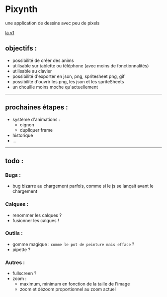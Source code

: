 # Pixynth

une application de dessins avec peu de pixels

[la v1](http://achtaitaipai.free.fr/dessin/)

## objectifs :

- possibilité de créer des anims
- utilisable sur tablette ou téléphone (avec moins de fonctionnalités)
- utilisable au clavier
- possibilité d'exporter en json, png, spritesheet png, gif
- possibilité d'ouvrir les png, les json et les spriteSheets
- un chouille moins moche qu'actuellement

---

## prochaines étapes :

- système d'animations :
  - oignon
  - dupliquer frame
- historique
- ...

---

## todo :

### Bugs :

- bug bizarre au chargement parfois, comme si le js se lançait avant le chargement

### Calques :

- renommer les calques ?
- fusionner les calques !

### Outils :

- gomme magique : `comme le pot de peinture mais efface` ?
- pipette ?

### Autres :

- fullscreen ?
- zoom :
  - maximum, minimum en fonction de la taille de l'image
  - zoom et dézoom proportionnel au zoom actuel
